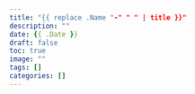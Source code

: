 ```yaml
---
title: "{{ replace .Name "-" " " | title }}"
description: ""
date: {{ .Date }}
draft: false
toc: true
image: ""
tags: []
categories: []
---
```

